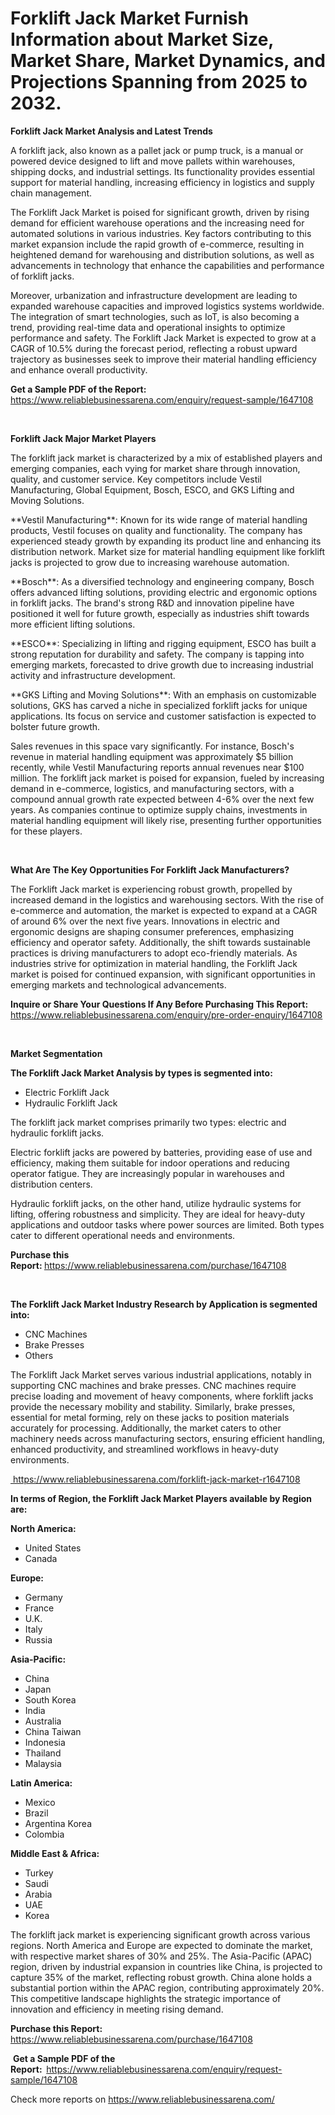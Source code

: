 <p><h1>Forklift Jack Market Furnish Information about Market Size, Market Share, Market Dynamics, and Projections Spanning from 2025 to 2032.</h1></p><p><strong>Forklift Jack Market Analysis and Latest Trends</strong></p>
<p><p>A forklift jack, also known as a pallet jack or pump truck, is a manual or powered device designed to lift and move pallets within warehouses, shipping docks, and industrial settings. Its functionality provides essential support for material handling, increasing efficiency in logistics and supply chain management.</p><p>The Forklift Jack Market is poised for significant growth, driven by rising demand for efficient warehouse operations and the increasing need for automated solutions in various industries. Key factors contributing to this market expansion include the rapid growth of e-commerce, resulting in heightened demand for warehousing and distribution solutions, as well as advancements in technology that enhance the capabilities and performance of forklift jacks.</p><p>Moreover, urbanization and infrastructure development are leading to expanded warehouse capacities and improved logistics systems worldwide. The integration of smart technologies, such as IoT, is also becoming a trend, providing real-time data and operational insights to optimize performance and safety. The Forklift Jack Market is expected to grow at a CAGR of 10.5% during the forecast period, reflecting a robust upward trajectory as businesses seek to improve their material handling efficiency and enhance overall productivity.</p></p>
<p><strong>Get a Sample PDF of the Report:&nbsp;</strong> <a href="https://www.reliablebusinessarena.com/enquiry/request-sample/1647108?utm_campaign=2621&utm_medium=2&utm_source=Github&utm_content=ia&utm_term=21022025&utm_id=forklift-jack">https://www.reliablebusinessarena.com/enquiry/request-sample/1647108</a></p>
<p>&nbsp;</p>
<p><strong>Forklift Jack Major Market Players</strong></p>
<p><p>The forklift jack market is characterized by a mix of established players and emerging companies, each vying for market share through innovation, quality, and customer service. Key competitors include Vestil Manufacturing, Global Equipment, Bosch, ESCO, and GKS Lifting and Moving Solutions.</p><p>**Vestil Manufacturing**: Known for its wide range of material handling products, Vestil focuses on quality and functionality. The company has experienced steady growth by expanding its product line and enhancing its distribution network. Market size for material handling equipment like forklift jacks is projected to grow due to increasing warehouse automation.</p><p>**Bosch**: As a diversified technology and engineering company, Bosch offers advanced lifting solutions, providing electric and ergonomic options in forklift jacks. The brand's strong R&D and innovation pipeline have positioned it well for future growth, especially as industries shift towards more efficient lifting solutions.</p><p>**ESCO**: Specializing in lifting and rigging equipment, ESCO has built a strong reputation for durability and safety. The company is tapping into emerging markets, forecasted to drive growth due to increasing industrial activity and infrastructure development.</p><p>**GKS Lifting and Moving Solutions**: With an emphasis on customizable solutions, GKS has carved a niche in specialized forklift jacks for unique applications. Its focus on service and customer satisfaction is expected to bolster future growth.</p><p>Sales revenues in this space vary significantly. For instance, Bosch's revenue in material handling equipment was approximately $5 billion recently, while Vestil Manufacturing reports annual revenues near $100 million. The forklift jack market is poised for expansion, fueled by increasing demand in e-commerce, logistics, and manufacturing sectors, with a compound annual growth rate expected between 4-6% over the next few years. As companies continue to optimize supply chains, investments in material handling equipment will likely rise, presenting further opportunities for these players.</p></p>
<p>&nbsp;</p>
<p><strong>What Are The Key Opportunities For Forklift Jack Manufacturers?</strong></p>
<p><p>The Forklift Jack market is experiencing robust growth, propelled by increased demand in the logistics and warehousing sectors. With the rise of e-commerce and automation, the market is expected to expand at a CAGR of around 6% over the next five years. Innovations in electric and ergonomic designs are shaping consumer preferences, emphasizing efficiency and operator safety. Additionally, the shift towards sustainable practices is driving manufacturers to adopt eco-friendly materials. As industries strive for optimization in material handling, the Forklift Jack market is poised for continued expansion, with significant opportunities in emerging markets and technological advancements.</p></p>
<p><strong>Inquire or Share Your Questions If Any Before Purchasing This Report:</strong> <a href="https://www.reliablebusinessarena.com/enquiry/pre-order-enquiry/1647108?utm_campaign=2621&utm_medium=2&utm_source=Github&utm_content=ia&utm_term=21022025&utm_id=forklift-jack">https://www.reliablebusinessarena.com/enquiry/pre-order-enquiry/1647108</a></p>
<p>&nbsp;</p>
<p><strong>Market Segmentation</strong></p>
<p><strong>The Forklift Jack Market Analysis by types is segmented into:</strong></p>
<p><ul><li>Electric Forklift Jack</li><li>Hydraulic Forklift Jack</li></ul></p>
<p><p>The forklift jack market comprises primarily two types: electric and hydraulic forklift jacks. </p><p>Electric forklift jacks are powered by batteries, providing ease of use and efficiency, making them suitable for indoor operations and reducing operator fatigue. They are increasingly popular in warehouses and distribution centers.</p><p>Hydraulic forklift jacks, on the other hand, utilize hydraulic systems for lifting, offering robustness and simplicity. They are ideal for heavy-duty applications and outdoor tasks where power sources are limited. Both types cater to different operational needs and environments.</p></p>
<p><strong>Purchase this Report:&nbsp;</strong><a href="https://www.reliablebusinessarena.com/purchase/1647108?utm_campaign=2621&utm_medium=2&utm_source=Github&utm_content=ia&utm_term=21022025&utm_id=forklift-jack">https://www.reliablebusinessarena.com/purchase/1647108</a></p>
<p>&nbsp;</p>
<p><strong>The Forklift Jack Market Industry Research by Application is segmented into:</strong></p>
<p><ul><li>CNC Machines</li><li>Brake Presses</li><li>Others</li></ul></p>
<p><p>The Forklift Jack Market serves various industrial applications, notably in supporting CNC machines and brake presses. CNC machines require precise loading and movement of heavy components, where forklift jacks provide the necessary mobility and stability. Similarly, brake presses, essential for metal forming, rely on these jacks to position materials accurately for processing. Additionally, the market caters to other machinery needs across manufacturing sectors, ensuring efficient handling, enhanced productivity, and streamlined workflows in heavy-duty environments.</p></p>
<p><a href="https://www.reliablebusinessarena.com/forklift-jack-market-r1647108?utm_campaign=2621&utm_medium=2&utm_source=Github&utm_content=ia&utm_term=21022025&utm_id=forklift-jack">&nbsp;https://www.reliablebusinessarena.com/forklift-jack-market-r1647108</a></p>
<p><strong>In terms of Region, the Forklift Jack Market Players available by Region are:</strong></p>
<p>
    <p> <strong> North America: </strong>
        <ul>
            <li>United States</li>
            <li>Canada</li>
        </ul>
        </p> 
    <p> <strong> Europe: </strong>
        <ul>
            <li>Germany</li>
            <li>France</li>
            <li>U.K.</li>
            <li>Italy</li>
            <li>Russia</li>
        </ul>
        </p> 
    <p> <strong> Asia-Pacific: </strong>
        <ul>
            <li>China</li>
            <li>Japan</li>
            <li>South Korea</li>
            <li>India</li>
            <li>Australia</li>
            <li>China Taiwan</li>
            <li>Indonesia</li>
            <li>Thailand</li>
            <li>Malaysia</li>
        </ul>
        </p> 
    <p> <strong> Latin America: </strong>
        <ul>
            <li>Mexico</li>
            <li>Brazil</li>
            <li>Argentina Korea</li>
            <li>Colombia</li>
        </ul>
        </p> 
    <p> <strong> Middle East & Africa: </strong>
        <ul>
            <li>Turkey</li>
            <li>Saudi</li>
            <li>Arabia</li>
            <li>UAE</li>
            <li>Korea</li>
        </ul>
    </p>
    </p>
<p><p>The forklift jack market is experiencing significant growth across various regions. North America and Europe are expected to dominate the market, with respective market shares of 30% and 25%. The Asia-Pacific (APAC) region, driven by industrial expansion in countries like China, is projected to capture 35% of the market, reflecting robust growth. China alone holds a substantial portion within the APAC region, contributing approximately 20%. This competitive landscape highlights the strategic importance of innovation and efficiency in meeting rising demand.</p></p>
<p><strong>Purchase this Report: </strong><a href="https://www.reliablebusinessarena.com/purchase/1647108?utm_campaign=2621&utm_medium=2&utm_source=Github&utm_content=ia&utm_term=21022025&utm_id=forklift-jack">https://www.reliablebusinessarena.com/purchase/1647108</a></p>
<p>&nbsp;<strong>Get a Sample PDF of the Report:&nbsp;&nbsp;</strong><a href="https://www.reliablebusinessarena.com/enquiry/request-sample/1647108?utm_campaign=2621&utm_medium=2&utm_source=Github&utm_content=ia&utm_term=21022025&utm_id=forklift-jack">https://www.reliablebusinessarena.com/enquiry/request-sample/1647108</a></p>
<p><strong></strong></p>
<p>Check more reports on <a href="https://www.reliablebusinessarena.com/?utm_campaign=2621&utm_medium=2&utm_source=Github&utm_content=ia&utm_term=21022025&utm_id=forklift-jack">https://www.reliablebusinessarena.com/</a></p>